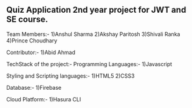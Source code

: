 Quiz Application 
2nd year project for JWT and SE course.
---------------------------------------------------------------------------------
Team Members:-
1)Anshul Sharma
2)Akshay Paritosh
3)Shivali Ranka
4)Prince Choudhary

Contributor:-
1)Abid Ahmad

TechStack of the project:-
Programming Languages:-
1)Javascript

Styling and Scripting languages:-
1)HTML5
2)CSS3

Database:-
1)Firebase

Cloud Platform:-
1)Hasura CLI
